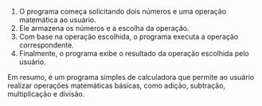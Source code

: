 
1. O programa começa solicitando dois números e uma operação matemática ao usuário.
2. Ele armazena os números e a escolha da operação.
3. Com base na operação escolhida, o programa executa a operação correspondente.
4. Finalmente, o programa exibe o resultado da operação escolhida pelo usuário.

Em resumo, é um programa simples de calculadora que permite ao usuário realizar operações matemáticas básicas, como adição, subtração, multiplicação e divisão.
